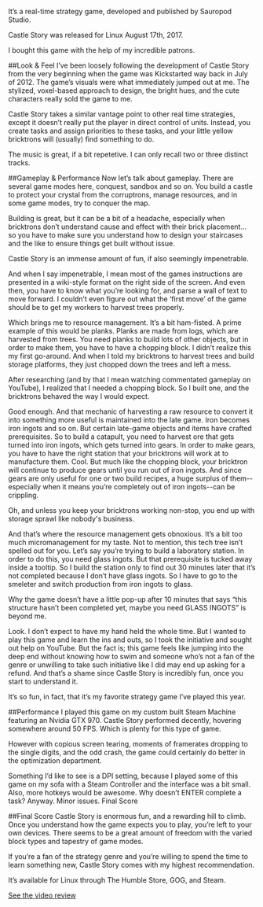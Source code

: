 It’s a real-time strategy game, developed and published by Sauropod Studio. 

Castle Story was released for Linux August 17th, 2017.

I bought this game with the help of my incredible patrons.

##Look & Feel
I’ve been loosely following the development of Castle Story from the very beginning when the game was Kickstarted way back in July of 2012. The game’s visuals were what immediately jumped out at me. The stylized, voxel-based approach to design, the bright hues, and the cute characters really sold the game to me.

Castle Story takes a similar vantage point to other real time strategies, except it doesn’t really put the player in direct control of units. Instead, you create tasks and assign priorities to these tasks, and your little yellow bricktrons will (usually) find something to do.

The music is great, if a bit repetetive. I can only recall two or three distinct tracks.

##Gameplay & Performance
Now let’s talk about gameplay. There are several game modes here, conquest, sandbox and so on. You build a castle to protect your crystal from the corruptrons, manage resources, and in some game modes, try to conquer the map. 

Building is great, but it can be a bit of a headache, especially when bricktrons don’t understand cause and effect with their brick placement… so you have to make sure you understand how to design your staircases and the like to ensure things get built without issue.

Castle Story is an immense amount of fun, if also seemingly impenetrable.

And when I say impenetrable, I mean most of the games instructions are presented in a wiki-style format on the right side of the screen. And even then, you have to know what you’re looking for, and parse a wall of text to move forward. I couldn’t even figure out what the ‘first move’ of the game should be to get my workers to harvest trees properly.

Which brings me to resource management. It’s a bit ham-fisted. A prime example of this would be planks. Planks are made from logs, which are harvested from trees. You need planks to build lots of other objects, but in order to make them, you have to have a chopping block. I didn’t realize this my first go-around. And when I told my bricktrons to harvest trees and build storage platforms, they just chopped down the trees and left a mess.

After researching (and by that I mean watching commentated gameplay on YouTube), I realized that I needed a chopping block. So I built one, and the bricktrons behaved the way I would expect. 

Good enough. And that mechanic of harvesting a raw resource to convert it into something more useful is maintained into the late game. Iron becomes iron ingots and so on. But certain late-game objects and items have crafted prerequisites. So to build a catapult, you need to harvest ore that gets turned into iron ingots, which gets turned into gears. In order to make gears, you have to have the right station that your bricktrons will work at to manufacture them. Cool. But much like the chopping block, your bricktron will continue to produce gears until you run out of iron ingots. And since gears are only useful for one or two build recipes, a huge surplus of them--especially when it means you’re completely out of iron ingots--can be crippling.

Oh, and unless you keep your bricktrons working non-stop, you end up with storage sprawl like nobody's business.

And that’s where the resource management gets obnoxious. It’s a bit too much micromanagement for my taste. Not to mention, this tech tree isn’t spelled out for you. Let’s say you’re trying to build a laboratory station. In order to do this, you need glass ingots. But that prerequisite is tucked away inside a tooltip. So I build the station only to find out 30 minutes later that it’s not completed because I don’t have glass ingots. So I have to go to the smeleter and switch production from iron ingots to glass.

Why the game doesn’t have a little pop-up after 10 minutes that says “this structure hasn’t been completed yet, maybe you need GLASS INGOTS” is beyond me.

Look. I don’t expect to have my hand held the whole time. But I wanted to play this game and learn the ins and outs, so I took the initiative and sought out help on YouTube. But the fact is; this game feels like jumping into the deep end without knowing how to swim and someone who’s not a fan of the genre or unwilling to take such initiative like I did may end up asking for a refund. And that’s a shame since Castle Story is incredibly fun, once you start to understand it.

It’s so fun, in fact, that it’s my favorite strategy game I’ve played this year.

##Performance
I played this game on my custom built Steam Machine featuring an Nvidia GTX 970. Castle Story performed decently, hovering somewhere around 50 FPS. Which is plenty for this type of game. 

However with copious screen tearing, moments of framerates dropping to the single digits, and the odd crash, the game could certainly do better in the optimization department.

Something I’d like to see is a DPI setting, because I played some of this game on my sofa with a Steam Controller and the interface was a bit small. Also, more hotkeys would be awesome. Why doesn’t ENTER complete a task? Anyway. Minor issues.
Final Score

##Final Score
Castle Story is enormous fun, and a rewarding hill to climb. Once you understand how the game expects you to play, you’re left to your own devices. There seems to be a great amount of freedom with the varied block types and tapestry of game modes.

If you’re a fan of the strategy genre and you’re willing to spend the time to learn something new, Castle Story comes with my highest recommendation.

It’s available for Linux through The Humble Store, GOG, and Steam.

[See the video review](https://www.youtube.com/watch?v=YDs2rtY-KIg)